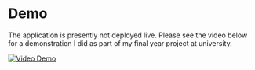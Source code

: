 # Demo
The application is presently not deployed live. Please see the video below for a demonstration I did as part of my final year project at university.

[![Video Demo](https://img.youtube.com/vi/E-wuVLj4VKY/0.jpg)](https://www.youtube.com/watch?v=E-wuVLj4VKY)
